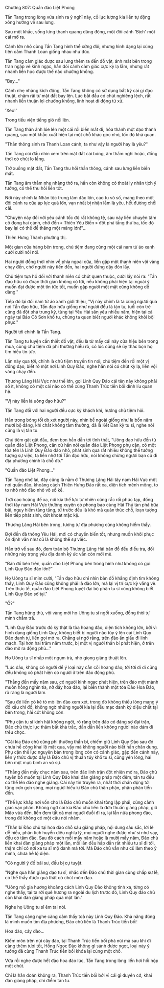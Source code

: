 




Chương 807: Quần đảo Liệt Phong


Tần Tang trong lòng vừa sinh ra ý nghĩ này, cỗ lực lượng kia liền tự động xông hướng về sau lưng.

Sau một khắc, sống lưng thanh quang dũng động, một đôi cánh 'Bịch' một cái mở ra.

Cánh lớn nhỏ cùng Tần Tang hình thể xứng đôi, nhưng hình dạng lại cùng tiên cầm Thanh Loan giống nhau như đúc.

Tần Tang cảm giác được sau lưng thêm ra đến đồ vật, ánh mắt bên trong tràn ngập vẻ kinh ngạc, hắn đôi cánh cảm giác cực kỳ lạ lẫm, nhưng rất nhanh liền học được thế nào chưởng khống.

"Bay..."

Cánh nhẹ nhàng kích động, Tần Tang không có sử dụng bất kỳ cái gì đạo thuật, chậm rãi từ mặt đất bay lên. Lúc bắt đầu có chút nghiêng lệch, rất nhanh liền thuận lợi chưởng khống, linh hoạt di động tứ xứ.

'Xèo!'

Trong tiểu viện tiếng gió nổi lên.

Tần Tang thân ảnh lóe lên một cái rồi biến mất đi, hóa thành một đạo thanh quang, sau một khắc xuất hiện tại một chỗ khác góc nhỏ, tốc độ khả quan.

"Thần thông sinh ra Thanh Loan cánh, ta như vậy là người hay là yêu?"

Tần Tang cúi đầu nhìn xem trên mặt đất cái bóng, âm thầm nghi hoặc, đồng thời có chút lo lắng.

Trở xuống mặt đất, Tần Tang thu hồi thần thông, cánh sau lưng liền biến mất.

Tần Tang âm thầm nhẹ nhàng thở ra, hắn còn không có thoát ly nhân tịch ý tưởng, có thể thu hồi liền tốt.

Nơi này chính là Nhân tộc trung tâm đảo lớn, cao tu vô số, mang theo một đôi cánh ra cửa áp lực quá lớn, vạn nhất bị nhận lầm là yêu, hết đường chối cãi.

"Chuyện này đối với yêu cánh tốc độ rất không tệ, sau này liền chuyên tâm cô đọng hai cánh, chờ đến « Thiên Yêu Biến » đột phá tầng thứ ba, tốc độ bay lại có thể đề thăng một mảng lớn!"...

Thiên Hưng Thành phường thị.

Một gian cửa hàng bên trong, chủ tiệm đang cùng một cái nam tử áo xanh cười cười nói nói.

Hai người đồng thời nhìn về phía ngoài cửa, liền gặp một thanh niên vội vàng chạy đến, chờ người này tiến đến, hai người đứng dậy đón lấy.

Chủ tiệm tựa hồ đối với thanh niên có chút quen thuộc, cười lấy nói ra: "Tần đạo hữu có đoạn thời gian không có tới, nếu không phải hiện tại ngoài ý muốn đạt được một tin tức tốt, muốn gặp ngươi một mặt cũng không dễ dàng."

Tiếp đó lại đối nam tử áo xanh giới thiệu, "Vị này chính là ta cùng ngươi qua nói Tần đạo hữu, Tần đạo hữu giống như ngươi đều là tán tu, tuổi còn trẻ cũng đã đột phá trung kỳ, từng tại Yêu Hải săn yêu nhiều năm, hiện tại cả ngày tại Bảo Cô Sơn khổ tu, chúng ta quen biết người khác không khỏi bội phục."

Người tới chính là Tần Tang.

Tần Tang tu luyện cần thiết đồ vật, đều là từ mấy cái này cửa hiệu bên trong mua, cùng chủ tiệm đã phi thường hiểu rõ, có lúc cũng sẽ ủy thác bọn họ tìm hiểu tin tức.

Lần này qua tới, chính là chủ tiệm truyền tin nói, chủ tiệm đến rồi một vị đồng đạo, biết rõ một nơi Linh Quy Đảo, nghe hắn nói có chút kỳ lạ, liền vội vàng chạy đến.

Thương Lãng Hải Vực như thế lớn, gọi Linh Quy Đảo cái tên này không phải số ít, không có một cái nào có thể cùng Thanh Trúc tiền bối dính líu quan hệ.

"Vị này liền là uông đạo hữu?"

Tần Tang đối với hai người đều cực kỳ khách khí, hướng chủ tiệm hỏi.

Hắn trong bóng tối dò xét người này, nhìn bề ngoài giống như là bốn năm mươi bộ dáng, khí chất không tầm thường, đã là Kết Đan kỳ tu sĩ, nghe nói cũng là vị tán tu.

Chủ tiệm gật gật đầu, đem bọn hắn dẫn tới tĩnh thất, "Uông đạo hữu đến từ quần đảo Liệt Phong, căn cứ hắn nói quần đảo Liệt Phong phụ cận, có một tòa tên là Linh Quy Đảo đảo nhỏ, phát sinh qua rất nhiều không thể tưởng tượng sự việc, ta liền nhớ tới Tần đạo hữu, nói không chừng ngươi bạn cũ đi địa phương chính là chỗ đó."

"Quần đảo Liệt Phong..."

Tần Tang nhớ lại, đây cũng là nằm ở Thương Lãng Hải tây nam Hải Vực một nơi quần đảo, khoảng cách Thiên Hưng Đảo rất xa, diện tích mênh mông, to to nhỏ nhỏ đảo nhỏ vô số kể.

Trời cao hoàng đế xa, nơi kia thế lực tự nhiên cũng rắc rối phức tạp, đồng thời tây nam Hải Vực thường xuyên có phong bạo cùng Hải Thú tàn phá bừa bãi, nguy hiểm tầng tầng, từ trước đều là khó mà quản thúc chỗ, loạn tượng liên tiếp phát sinh, dứt khoát mặc kệ.

Thương Lãng Hải bên trong, tương tự địa phương cũng không hiếm thấy.

Đợi đến đả thông Yêu Hải, mới có chuyển biến tốt, nhưng muốn khôi phục ổn định vẫn như cũ là không thể sự việc.

Hắn trở về sau đó, đem toàn bộ Thương Lãng Hải bản đồ đều điều tra, đối những này trọng yếu địa danh ký ức vẫn còn mới mẻ.

"Bản đồ bên trên, quần đảo Liệt Phong bên trong hình như không có gọi Linh Quy Đảo đảo lớn?"

Họ Uông tu sĩ mỉm cười, "Tần đạo hữu chỉ nhìn bản đồ khẳng định tìm không thấy, Linh Quy Đảo cũng không phải là đảo lớn, mà lại vị trí cực kỳ vắng vẻ. Trên thực tế, quần đảo Liệt Phong tuyệt đại bộ phận tu sĩ cũng không biết Linh Quy Đảo sở tại."

"Ồ?"

Tần Tang hứng thú, vội vàng mời họ Uông tu sĩ ngồi xuống, đồng thời tự mình châm trà.

"Linh Quy Đảo trước đó kỳ thật là tòa hoang đảo, diện tích không lớn, bởi vì hình dạng giống Linh Quy, không biết bị người nào tùy ý lên cái Linh Quy Đảo danh tự, liền gọi mở ra. Chẳng ai ngờ rằng, trên đảo ẩn giấu đi linh mạch. Tại hơn hai trăm năm trước, bị một vị người thần bí phát hiện, ở trên đảo mở ra động phủ..."

Họ Uông tu sĩ nhấp một ngụm trà, nhỏ giọng giảng thuật lên.

"Lúc đầu, không có người để ý loại này cằn cỗi hoang đảo, tới tới đi đi cũng đều không có phát hiện có người ở trên đảo động phủ.

"Thẳng đến mấy năm sau, có người kinh ngạc phát hiện, trên đảo một mảnh muôn hồng nghìn tía, nở đầy hoa đào, lại biến thành một tòa Đào Hoa Đảo, rõ ràng là người làm.

"Sau đó liền có kẻ tò mò lên đảo xem xét, trong đó không thiếu lòng mang ý đồ xấu chi đồ, không ngờ những người kia lại đều mạc danh kỳ diệu chết tại bên trong, hài cốt không còn.

"Phụ cận tu sĩ kinh hãi không ngớt, rõ ràng trên đảo có đáng sợ đại trận, Đảo chủ thực lực thâm bất khả trắc, dần dần liền không người nào dám đi trêu chọc.

"Cái kia Đảo chủ cũng phi thường thần bí, chiếm giữ Linh Quy Đảo sau đó chưa hề công khai lộ mặt qua, vậy mà không người nào biết hắn chân dung. Phụ cận thế lực nguyên bản trong lòng còn có cảnh giác, gặp đến cảnh này, liền ý thức được đây là Đảo chủ vị thuần túy khổ tu sĩ, cũng yên lòng, hai bên một mực bình an vô sự.

"Thẳng đến mấy chục năm sau, trên đảo linh trận đột nhiên mở ra, Đảo chủ tuyên bố muốn tại Linh Quy Đảo khai đàn giảng pháp một đêm, tán tu đều có thể lên đảo nghe giảng. Cái này tin truyền ra, nhất thời chấn động tới từng cơn gợn sóng, mọi người hiếu kì Đảo chủ thân phận, phân phân tiến đến.

"Thế lực khắp nơi vốn cho là Đảo chủ muốn khai tông lập phái, cùng cảnh giác vạn phần. Không ngờ cái kia Đảo chủ liền là đơn thuần giảng pháp, giờ Mão vừa đến, liền đem tất cả mọi người đuổi đi ra, lại lần nữa phong đảo, trong đó không có một câu nói nhảm.

"Thần bí Đảo chủ tại hoa đào chỗ sâu giảng pháp, nội dung sâu sắc, lời lẽ dễ hiểu, phân tích huyền diệu nghĩa lý, mọi người nghe được như si như say, đều có tâm đắc. Sau đó cách mỗi mấy năm hoặc là mười mấy năm, Đảo chủ liền khai đàn giảng pháp một lần, mỗi lần đều hấp dẫn rất nhiều tu sĩ đi tới, thậm chí có nơi xa tu sĩ mộ danh mà tới. Mà Đảo chủ vẫn như cũ làm theo ý mình, chưa hề lộ diện.

"Có người ý đồ bái sư, đều bị cự tuyệt.

"Nghe qua hắn giảng đạo tu sĩ, nhắc đến Đảo chủ thời gian cùng chấp sư lễ, có thể thấy được quả thật có chút môn đạo.

"Uông mỗ gia hương khoảng cách Linh Quy Đảo không tính xa, từng có nghe thấy, tại ta rời quê hương ra ngoài du lịch trước đó, Linh Quy đảo chủ còn khai đàn giảng pháp qua một lần."

Nghe họ Uông tu sĩ êm tai nói.

Tần Tang càng nghe càng cảm thấy toà này Linh Quy Đảo. Khả năng đúng là mình muốn tìm địa phương, Đảo chủ liền là Thanh Trúc tiền bối!

Hoa đào, cây đào...

Kiếm môn trên núi cây đào, tại Thanh Trúc tiền bối phá núi mà sau khi đi càng thêm tươi tốt, Hồng Ngọc Đào không gì sánh được ngọt, loại này ý tưởng đã cùng Thanh Trúc tiền bối khóa lại cùng một chỗ.

Vừa rồi nghe được hết đảo hoa đào lúc, Tần Tang trong lòng liền hơi hồi hộp một chút.

Chỉ là hắn đoán không ra, Thanh Trúc tiền bối bởi vì cái gì duyên cớ, khai đàn giảng pháp, chỉ điểm tán tu.




